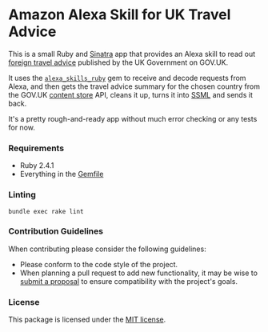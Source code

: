 # Amazon Alexa Skill for UK Travel Advice

This is a small Ruby and [Sinatra](http://www.sinatrarb.com) app that provides an Alexa skill to read out [foreign travel advice](https://www.gov.uk/foreign-travel-advice) published by the UK Government on GOV.UK.

It uses the [`alexa_skills_ruby`](https://github.com/DanElbert/alexa_skills_ruby) gem to receive and decode requests from Alexa, and then gets the travel advice summary for the chosen country from the GOV.UK [content store](https://github.com/alphagov/content-store) API, cleans it up, turns it into [SSML](https://en.wikipedia.org/wiki/Speech_Synthesis_Markup_Language) and sends it back.

It's a pretty rough-and-ready app without much error checking or any tests for now.

### Requirements

- Ruby 2.4.1
- Everything in the [Gemfile](https://github.com/rubenarakelyan/alexa-uk-travel-advice/blob/master/Gemfile)

### Linting

`bundle exec rake lint`

### Contribution Guidelines

When contributing please consider the following guidelines:

- Please conform to the code style of the project.
- When planning a pull request to add new functionality, it may be wise to [submit a proposal](https://github.com/rubenarakelyan/alexa-uk-travel-advice/issues/new) to ensure compatibility with the project's goals.

### License

This package is licensed under the [MIT license](https://github.com/rubenarakelyan/alexa-uk-travel-advice/blob/master/LICENSE).
